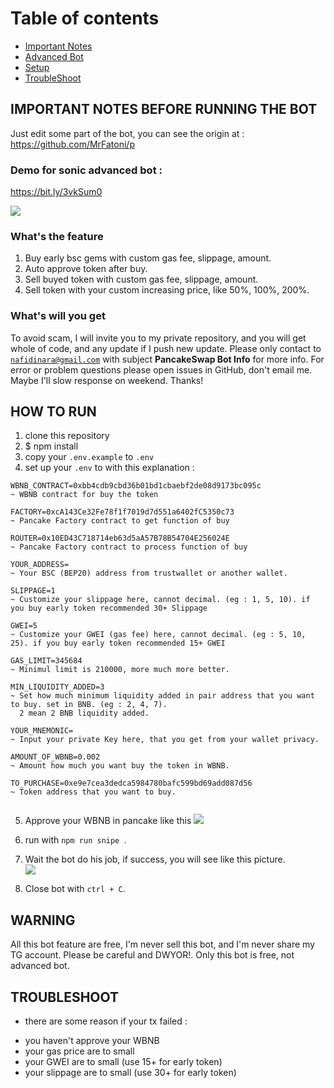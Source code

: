 
# Table of contents
* [Important Notes](#IMPORTANT-NOTES-BEFORE-RUNNING-THE-BOT)
* [Advanced Bot](#NOW-LAUNCH-ADVANCED-BOT)
* [Setup](#HOW-TO-RUN)
* [TroubleShoot](#TROUBLESHOOT)

## IMPORTANT NOTES BEFORE RUNNING THE BOT
Just edit some part of the bot, you can see the origin at : https://github.com/MrFatoni/p

### Demo for sonic advanced bot :
https://bit.ly/3vkSum0

<img src="./assets/advanced.png">

### What's the feature
1. Buy early bsc gems with custom gas fee, slippage, amount.<br>
2. Auto approve token after buy. <br>
3. Sell buyed token with custom gas fee, slippage, amount. <br>
4. Sell token with your custom increasing price, like 50%, 100%, 200%.

### What's will you get
To avoid scam, I will invite you to my private repository, and you will get whole of code, and any update if I push new update. Please only contact to <code>nafidinara@gmail.com</code> with subject <b>PancakeSwap Bot Info</b> for more info. For error or problem questions please open issues in GitHub, don't email me. Maybe I'll slow response on weekend. Thanks!

## HOW TO RUN
1. clone this repository
2. $ npm install
3. copy your <code>.env.example</code> to <code>.env</code>
4. set up your <code>.env</code> to with this explanation : 

```
WBNB_CONTRACT=0xbb4cdb9cbd36b01bd1cbaebf2de08d9173bc095c
~ WBNB contract for buy the token

FACTORY=0xcA143Ce32Fe78f1f7019d7d551a6402fC5350c73
~ Pancake Factory contract to get function of buy

ROUTER=0x10ED43C718714eb63d5aA57B78B54704E256024E
~ Pancake Factory contract to process function of buy

YOUR_ADDRESS=
~ Your BSC (BEP20) address from trustwallet or another wallet.

SLIPPAGE=1
~ Customize your slippage here, cannot decimal. (eg : 1, 5, 10). if you buy early token recommended 30+ Slippage

GWEI=5
~ Customize your GWEI (gas fee) here, cannot decimal. (eg : 5, 10, 25). if you buy early token recommended 15+ GWEI

GAS_LIMIT=345684
~ Minimul limit is 210000, more much more better.

MIN_LIQUIDITY_ADDED=3
~ Set how much minimum liquidity added in pair address that you want to buy. set in BNB. (eg : 2, 4, 7).
  2 mean 2 BNB liquidity added.

YOUR_MNEMONIC=
~ Input your private Key here, that you get from your wallet privacy.

AMOUNT_OF_WBNB=0.002
~ Amount how much you want buy the token in WBNB.

TO_PURCHASE=0xe9e7cea3dedca5984780bafc599bd69add087d56
~ Token address that you want to buy.


```
5. Approve your WBNB in pancake like this
   <img src="./assets/img.png">

6. run with <code>npm run snipe </code>.

7. Wait the bot do his job, if success, you will see like this picture. <br>
   <img src="./assets/botimg.PNG">
   
8. Close bot with <code>ctrl + C</code>.

## WARNING
All this bot feature are free, I'm never sell this bot, and I'm never share my TG account. Please be careful and DWYOR!. Only this bot is free, not advanced bot.

## TROUBLESHOOT
* there are some reason if your tx failed :
- you haven't approve your WBNB
- your gas price are to small
- your GWEI are to small (use 15+ for early token)
- your slippage are to small (use 30+ for early token)
